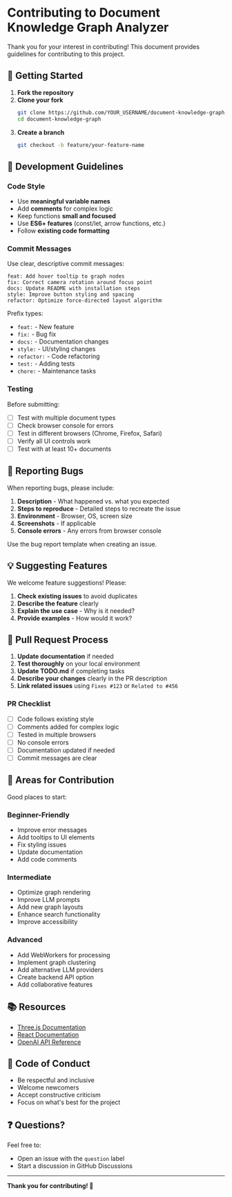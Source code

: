 # Contributing to Document Knowledge Graph Analyzer

Thank you for your interest in contributing! This document provides guidelines for contributing to this project.

## 🚀 Getting Started

1. **Fork the repository**
2. **Clone your fork**
   ```bash
   git clone https://github.com/YOUR_USERNAME/document-knowledge-graph.git
   cd document-knowledge-graph
   ```
3. **Create a branch**
   ```bash
   git checkout -b feature/your-feature-name
   ```

## 📝 Development Guidelines

### Code Style

- Use **meaningful variable names**
- Add **comments** for complex logic
- Keep functions **small and focused**
- Use **ES6+ features** (const/let, arrow functions, etc.)
- Follow **existing code formatting**

### Commit Messages

Use clear, descriptive commit messages:

```
feat: Add hover tooltip to graph nodes
fix: Correct camera rotation around focus point
docs: Update README with installation steps
style: Improve button styling and spacing
refactor: Optimize force-directed layout algorithm
```

Prefix types:
- `feat:` - New feature
- `fix:` - Bug fix
- `docs:` - Documentation changes
- `style:` - UI/styling changes
- `refactor:` - Code refactoring
- `test:` - Adding tests
- `chore:` - Maintenance tasks

### Testing

Before submitting:
- [ ] Test with multiple document types
- [ ] Check browser console for errors
- [ ] Test in different browsers (Chrome, Firefox, Safari)
- [ ] Verify all UI controls work
- [ ] Test with at least 10+ documents

## 🐛 Reporting Bugs

When reporting bugs, please include:

1. **Description** - What happened vs. what you expected
2. **Steps to reproduce** - Detailed steps to recreate the issue
3. **Environment** - Browser, OS, screen size
4. **Screenshots** - If applicable
5. **Console errors** - Any errors from browser console

Use the bug report template when creating an issue.

## 💡 Suggesting Features

We welcome feature suggestions! Please:

1. **Check existing issues** to avoid duplicates
2. **Describe the feature** clearly
3. **Explain the use case** - Why is it needed?
4. **Provide examples** - How would it work?

## 🔄 Pull Request Process

1. **Update documentation** if needed
2. **Test thoroughly** on your local environment
3. **Update TODO.md** if completing tasks
4. **Describe your changes** clearly in the PR description
5. **Link related issues** using `Fixes #123` or `Related to #456`

### PR Checklist

- [ ] Code follows existing style
- [ ] Comments added for complex logic
- [ ] Tested in multiple browsers
- [ ] No console errors
- [ ] Documentation updated if needed
- [ ] Commit messages are clear

## 🎯 Areas for Contribution

Good places to start:

### Beginner-Friendly
- Improve error messages
- Add tooltips to UI elements
- Fix styling issues
- Update documentation
- Add code comments

### Intermediate
- Optimize graph rendering
- Improve LLM prompts
- Add new graph layouts
- Enhance search functionality
- Improve accessibility

### Advanced
- Add WebWorkers for processing
- Implement graph clustering
- Add alternative LLM providers
- Create backend API option
- Add collaborative features

## 📚 Resources

- [Three.js Documentation](https://threejs.org/docs/)
- [React Documentation](https://react.dev/)
- [OpenAI API Reference](https://platform.openai.com/docs/api-reference)

## 🤝 Code of Conduct

- Be respectful and inclusive
- Welcome newcomers
- Accept constructive criticism
- Focus on what's best for the project

## ❓ Questions?

Feel free to:
- Open an issue with the `question` label
- Start a discussion in GitHub Discussions

---

**Thank you for contributing! 🎉**
